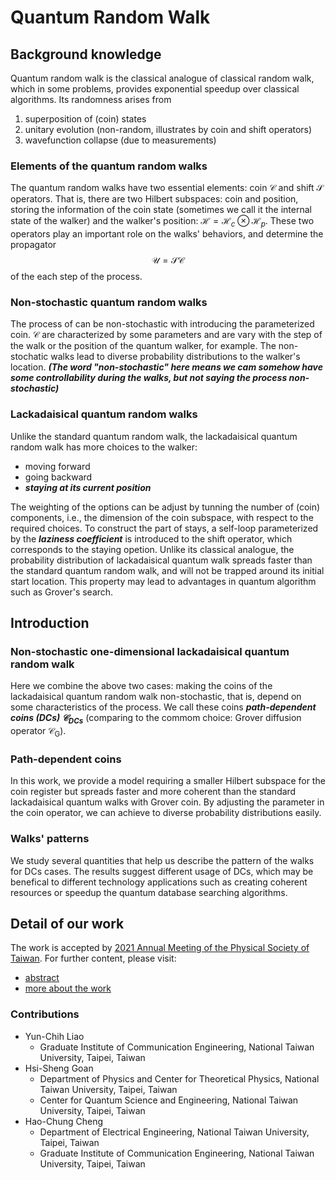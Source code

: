 # Quantum Random Walk

## Background knowledge
Quantum random walk is the classical analogue of classical random walk, which in some problems, provides exponential speedup over classical algorithms.
Its randomness arises from 
1. superposition of (coin) states
2. unitary evolution (non-random, illustrates by coin and shift operators)
3. wavefunction collapse (due to measurements)

### Elements of the quantum random walks
The quantum random walks have two essential elements: coin $\mathcal{C}$ and shift $\mathcal{S}$ operators.
That is, there are two Hilbert subspaces: coin and position, storing the information of the coin state (sometimes we call it the internal state of the walker) and the walker's position: $\mathcal{H} = \mathcal{H}_c \otimes \mathcal{H}_p$.
These two operators play an important role on the walks' behaviors, and determine the propagator 
$$
\mathcal{U} = \mathcal{S} \mathcal{C}
$$
of the each step of the process.

### Non-stochastic quantum random walks
The process of can be non-stochastic with introducing the parameterized coin. 
$\mathcal{C}$ are characterized by some parameters and are vary with the step of the walk or the position of the quantum walker, for example.
The non-stochatic walks lead to diverse probability distributions to the walker's location.
***(The word "non-stochastic" here means we cam somehow have some controllability during the walks, but not saying the process non-stochastic)***


### Lackadaisical quantum random walks
Unlike the standard quantum random walk, the lackadaisical quantum random walk has more choices to the walker: 
 - moving forward
 - going backward
 - ***staying at its current position***
 
The weighting of the options can be adjust by tunning the number of (coin) components, i.e., the dimension of the coin subspace, with respect to the required choices.
To construct the part of stays, a self-loop parameterized by the ***laziness coefficient*** is introduced to the shift operator, which corresponds to the staying opetion.
Unlike its classical analogue, the probability distribution of lackadaisical quantum walk spreads faster than the standard quantum random walk, and will not be trapped around its initial start location.
This property may lead to advantages in quantum algorithm such as Grover's search.


## Introduction
### Non-stochastic one-dimensional lackadaisical quantum random walk
Here we combine the above two cases: making the coins of the lackadaisical quantum random walk non-stochastic, that is, depend on some characteristics of the process. We call these coins ***path-dependent coins (DCs) $\mathcal{C}_{\text{DCs}}$***
(comparing to the commom choice: Grover diffusion operator $\mathcal{C}_{\text{G}}$).


### Path-dependent coins
In this work, we provide a model requiring a smaller Hilbert subspace for the coin register but spreads faster and more coherent than the standard lackadaisical quantum walks with Grover coin.
By adjusting the parameter in the coin operator, we can achieve to diverse probability distributions easily.


### Walks' patterns
We study several quantities that help us describe the pattern of the walks for DCs cases.
The results suggest different usage of DCs, which may be benefical to different technology applications such as creating coherent resources or speedup the quantum database searching algorithms.



## Detail of our work
The work is accepted by [2021 Annual Meeting of the Physical Society of Taiwan](https://tps2021.conf.tw/site/page.aspx?pid=901&sid=1352&lang=en).
For further content, please visit:
- [abstract](https://github.com/ycldingo/QuantumRandomWalk/blob/main/abstract_Non-stochastic%20one-dimensional%20lackadaisical%20quantum%20random%20walks.pdf)
- [more about the work](https://github.com/ycldingo/QuantumRandomWalk/blob/main/TPS2021_v2.pdf)


### Contributions
- Yun-Chih Liao
  - Graduate Institute of Communication Engineering, National Taiwan University, Taipei, Taiwan 
- Hsi-Sheng Goan
  - Department of Physics and Center for Theoretical Physics, National Taiwan University, Taipei, Taiwan 
  - Center for Quantum Science and Engineering, National Taiwan University, Taipei, Taiwan 
- Hao-Chung Cheng
  - Department of Electrical Engineering, National Taiwan University, Taipei, Taiwan
  - Graduate Institute of Communication Engineering, National Taiwan University, Taipei, Taiwan 


